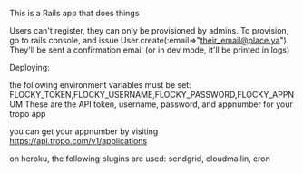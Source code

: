This is a Rails app that does things

Users can't register, they can only be provisioned by admins.
To provision, go to rails console, and issue User.create(:email=>"their_email@place.ya"). They'll be sent a confirmation email (or in dev mode, it'll be printed in logs) 

Deploying:

the following environment variables must be set: 
FLOCKY_TOKEN,FLOCKY_USERNAME,FLOCKY_PASSWORD,FLOCKY_APPNUM
These are the API token, username, password, and appnumber for your tropo app

you can get your appnumber by visiting https://api.tropo.com/v1/applications

on heroku, the following plugins are used:
sendgrid, cloudmailin, cron